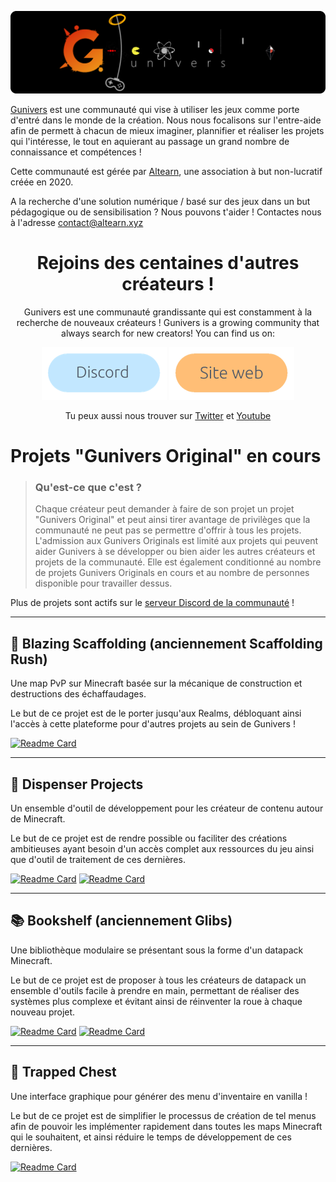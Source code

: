 ![](https://raw.githubusercontent.com/Gunivers/.github/main/profile/img/banner.png)

[Gunivers](https://raw.githubusercontent.com/Gunivers/.github/main/profile/img/banner.png) est une communauté qui vise à utiliser les jeux comme porte d'entré dans le monde de la création. Nous nous focalisons sur l'entre-aide afin de permett à chacun de mieux imaginer, plannifier et réaliser les projets qui l'intéresse, le tout en aquierant au passage un grand nombre de connaissance et compétences !
 
Cette communauté est gérée par [Altearn](https://altearn.xyz), une association à but non-lucratif créée en 2020.

A la recherche d'une solution numérique / basé sur des jeux dans un but pédagogique ou de sensibilisation ? Nous pouvons t'aider ! Contactes nous à l'adresse contact@altearn.xyz

<div align="center">
 
# Rejoins des centaines d'autres créateurs !
Gunivers est une communauté grandissante qui est constamment à la recherche de nouveaux créateurs !
Gunivers is a growing community that always search for new creators! You can find us on:

<a href=""><img src="https://github.com/Gunivers/.github/blob/069c0c4ccf9bfe94af06ac4cd238a51c9fd01abf/profile/img/Discord.png" width=200></img></a> <a href="https://gunivers.net"><img src="https://github.com/Gunivers/.github/blob/069c0c4ccf9bfe94af06ac4cd238a51c9fd01abf/profile/img/Website.png" width=200></img></a>

Tu peux aussi nous trouver sur [Twitter](https://twitter.com/Gunivers_) et [Youtube](https://www.youtube.com/c/Gunivers)

</div>

# Projets "Gunivers Original" en cours

> ### **Qu'est-ce que c'est ?**
> Chaque créateur peut demander à faire de son projet un projet "Gunivers Original" et peut ainsi tirer avantage de privilèges que la communauté ne peut pas se permettre d'offrir à tous les projets. L'admission aux Gunivers Originals est limité aux projets qui peuvent aider Gunivers à se développer ou bien aider les autres créateurs et projets de la communauté. Elle est également conditionné au nombre de projets Gunivers Originals en cours et au nombre de personnes disponible pour travailler dessus.

Plus de projets sont actifs sur le [serveur Discord de la communauté](https://discord.gg/E8qq6tN) !

---

## 🌋 Blazing Scaffolding (anciennement Scaffolding Rush)
Une map PvP sur Minecraft basée sur la mécanique de construction et destructions des échaffaudages.

Le but de ce projet est de le porter jusqu'aux Realms, débloquant ainsi l'accès à cette plateforme pour d'autres projets au sein de Gunivers !

[![Readme Card](https://github-readme-stats.vercel.app/api/pin/?username=Gunivers&repo=Blazing-Scaffolding)](https://github.com/Gunivers/Scaffolding-Rush)

---

## 🏧 Dispenser Projects
Un ensemble d'outil de développement pour les créateur de contenu autour de Minecraft.

Le but de ce projet est de rendre possible ou faciliter des créations ambitieuses ayant besoin d'un accès complet aux ressources du jeu ainsi que d'outil de traitement de ces dernières.

[![Readme Card](https://github-readme-stats.vercel.app/api/pin/?username=Dispenser-Projects&repo=Dispenser-API)](https://github.com/Dispenser-Projects/Dispenser-API)   [![Readme Card](https://github-readme-stats.vercel.app/api/pin/?username=Dispenser-Projects&repo=Minecraft-Block-Renderer)](https://github.com/Dispenser-Projects/Minecraft-Block-Renderer)
 
 ---
 
## 📚 Bookshelf (anciennement Glibs)
Une bibliothèque modulaire se présentant sous la forme d'un datapack Minecraft.

Le but de ce projet est de proposer à tous les créateurs de datapack un ensemble d'outils facile à prendre en main, permettant de réaliser des systèmes plus complexe et évitant ainsi de réinventer la roue à chaque nouveau projet.

[![Readme Card](https://github-readme-stats.vercel.app/api/pin/?username=Gunivers&repo=Glibs)](https://github.com/Gunivers/Glibs)   [![Readme Card](https://github-readme-stats.vercel.app/api/pin/?username=Gunivers&repo=Glib-Manager)](https://github.com/Gunivers/Glib-Manager)

---

## 🧰 Trapped Chest
Une interface graphique pour générer des menu d'inventaire en vanilla !

Le but de ce projet est de simplifier le processus de création de tel menus afin de pouvoir les implémenter rapidement dans toutes les maps Minecraft qui le souhaitent, et ainsi réduire le temps de développement de ces dernières.

[![Readme Card](https://github-readme-stats.vercel.app/api/pin/?username=Gunivers&repo=trappedChest)](https://github.com/Gunivers/trappedChest)
